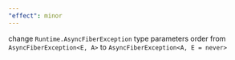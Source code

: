 ```yaml
---
"effect": minor
---
```


change `Runtime.AsyncFiberException` type parameters order from `AsyncFiberException<E, A>` to `AsyncFiberException<A, E = never>`
